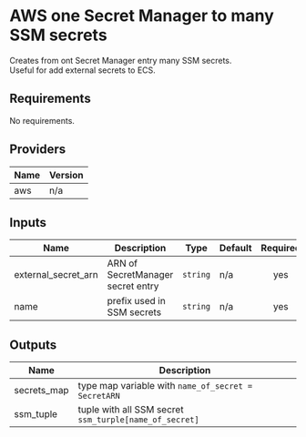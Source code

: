 # AWS one Secret Manager to many SSM secrets  
Creates from ont Secret Manager entry many SSM secrets.  
Useful for add external secrets to ECS.

## Requirements

No requirements.

## Providers

| Name | Version |
|------|---------|
| aws | n/a |

## Inputs

| Name | Description | Type | Default | Required |
|------|-------------|------|---------|:--------:|
| external\_secret\_arn | ARN of SecretManager secret entry | `string` | n/a | yes |
| name | prefix used in SSM secrets | `string` | n/a | yes |

## Outputs

| Name | Description |
|------|-------------|
| secrets\_map | type map variable with `name_of_secret = SecretARN` |
| ssm\_tuple | tuple with all SSM secret `ssm_turple[name_of_secret]` |

